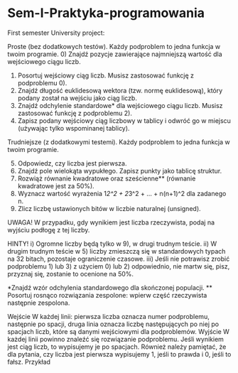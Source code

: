 # Sem-I-Praktyka-programowania
First semester University project:

Proste (bez dodatkowych testów). Każdy podproblem to jedna funkcja w twoim programie. 
0) Znajdź pozycje zawierające najmniejszą wartość dla wejściowego ciągu liczb.
1) Posortuj wejściowy ciąg liczb. Musisz zastosować funkcję z podproblemu 0).
2) Znajdź długość euklidesową wektora (tzw. normę euklidesową), który podany został na wejściu jako ciąg liczb.
3) Znajdź odchylenie standardowe* dla wejściowego ciągu liczb. Musisz zastosować funkcję z podproblemu 2).
4) Zapisz podany wejściowy ciąg liczbowy w tablicy i odwróć go w miejscu (używając tylko wspominanej tablicy).

Trudniejsze (z dodatkowymi testemi). Każdy podproblem to jedna funkcja w twoim programie.

5) Odpowiedz, czy liczba jest pierwsza.
6) Znajdź pole wielokąta wypukłego. Zapisz punkty jako tablicę struktur.
7) Rozwiąż równanie kwadratowe oraz sześcienne** (równanie kwadratowe jest za 50%).
8) Wyznacz wartość wyrażenia 1*2^2 + 2*3^2 + ... + n(n+1)^2 dla zadanego n.
9) Zlicz liczbę ustawionych bitów w liczbie naturalnej (unsigned).

UWAGA! 
W przypadku, gdy wynikiem jest liczba rzeczywista, podaj na wyjściu podłogę z tej liczby.

HINTY!
i) Ogromne liczby będą tylko w 9), w drugi trudnym teście.
ii) W drugim trudnym teście w 5) liczby zmieszczą się w standardowych typach na 32 bitach,
pozostaje ograniczenie czasowe.
iii) Jeśli nie potrawisz zrobić podproblemu 1) lub 3) z użyciem 0) lub 2) odpowiednio,
nie martw się, pisz, przyznaj się, zostanie to ocenione na 50%.

*Znajdź wzór odchylenia standardowego dla skończonej populacji.
** Posortuj rosnąco rozwiązania zespolone: wpierw część rzeczywista następnie zespolona.

Wejście
W każdej linii: pierwsza liczba oznacza numer podproblemu, następnie po spacji, druga linia oznacza liczbę następujących po niej po spacjach liczb, które są danymi wejściowymi dla podproblemów.
Wyjście
W każdej linii powinno znaleźć się rozwiązanie podproblemu. Jeśli wynikiem jest ciąg liczb, to wypisujemy je po spacjach. Również należy pamiętać, że dla pytania, czy liczba jest pierwsza wypisujemy 1, jeśli to prawda i 0, jeśli to fałsz.
Przykład

